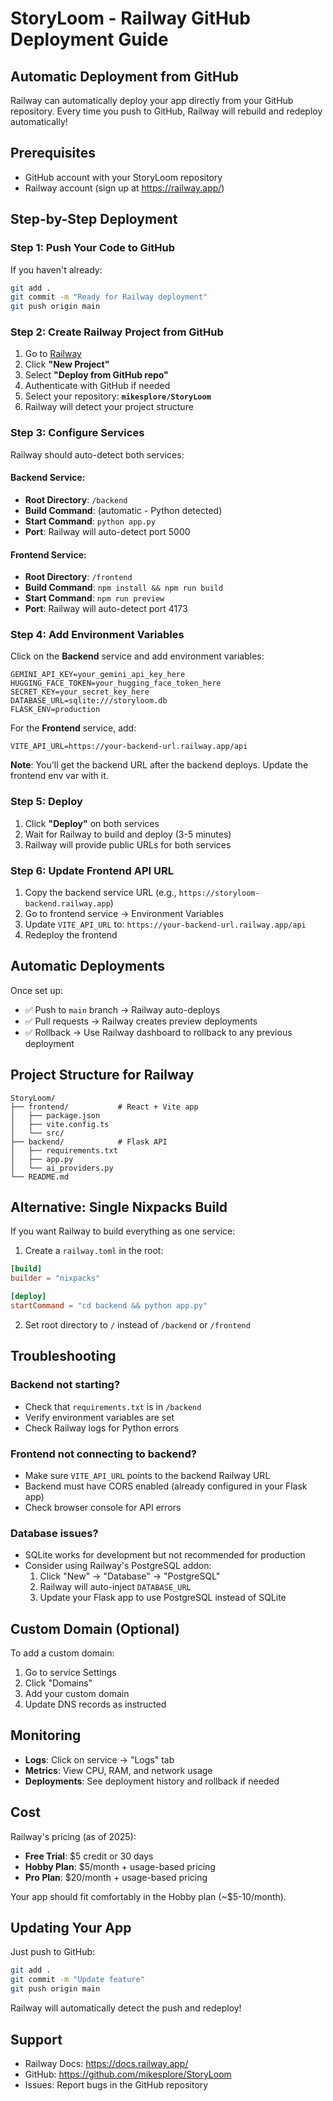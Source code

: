 # StoryLoom - Railway GitHub Deployment Guide

## Automatic Deployment from GitHub

Railway can automatically deploy your app directly from your GitHub repository. Every time you push to GitHub, Railway will rebuild and redeploy automatically!

## Prerequisites

- GitHub account with your StoryLoom repository
- Railway account (sign up at https://railway.app/)

## Step-by-Step Deployment

### Step 1: Push Your Code to GitHub

If you haven't already:

```bash
git add .
git commit -m "Ready for Railway deployment"
git push origin main
```

### Step 2: Create Railway Project from GitHub

1. Go to [Railway](https://railway.app/)
2. Click **"New Project"**
3. Select **"Deploy from GitHub repo"**
4. Authenticate with GitHub if needed
5. Select your repository: **`mikesplore/StoryLoom`**
6. Railway will detect your project structure

### Step 3: Configure Services

Railway should auto-detect both services:

#### **Backend Service:**
- **Root Directory**: `/backend`
- **Build Command**: (automatic - Python detected)
- **Start Command**: `python app.py`
- **Port**: Railway will auto-detect port 5000

#### **Frontend Service:**
- **Root Directory**: `/frontend`
- **Build Command**: `npm install && npm run build`
- **Start Command**: `npm run preview`
- **Port**: Railway will auto-detect port 4173

### Step 4: Add Environment Variables

Click on the **Backend** service and add environment variables:

```env
GEMINI_API_KEY=your_gemini_api_key_here
HUGGING_FACE_TOKEN=your_hugging_face_token_here
SECRET_KEY=your_secret_key_here
DATABASE_URL=sqlite:///storyloom.db
FLASK_ENV=production
```

For the **Frontend** service, add:

```env
VITE_API_URL=https://your-backend-url.railway.app/api
```

**Note**: You'll get the backend URL after the backend deploys. Update the frontend env var with it.

### Step 5: Deploy

1. Click **"Deploy"** on both services
2. Wait for Railway to build and deploy (3-5 minutes)
3. Railway will provide public URLs for both services

### Step 6: Update Frontend API URL

1. Copy the backend service URL (e.g., `https://storyloom-backend.railway.app`)
2. Go to frontend service → Environment Variables
3. Update `VITE_API_URL` to: `https://your-backend-url.railway.app/api`
4. Redeploy the frontend

## Automatic Deployments

Once set up:
- ✅ Push to `main` branch → Railway auto-deploys
- ✅ Pull requests → Railway creates preview deployments
- ✅ Rollback → Use Railway dashboard to rollback to any previous deployment

## Project Structure for Railway

```
StoryLoom/
├── frontend/           # React + Vite app
│   ├── package.json
│   ├── vite.config.ts
│   └── src/
├── backend/            # Flask API
│   ├── requirements.txt
│   ├── app.py
│   └── ai_providers.py
└── README.md
```

## Alternative: Single Nixpacks Build

If you want Railway to build everything as one service:

1. Create a `railway.toml` in the root:

```toml
[build]
builder = "nixpacks"

[deploy]
startCommand = "cd backend && python app.py"
```

2. Set root directory to `/` instead of `/backend` or `/frontend`

## Troubleshooting

### Backend not starting?
- Check that `requirements.txt` is in `/backend`
- Verify environment variables are set
- Check Railway logs for Python errors

### Frontend not connecting to backend?
- Make sure `VITE_API_URL` points to the backend Railway URL
- Backend must have CORS enabled (already configured in your Flask app)
- Check browser console for API errors

### Database issues?
- SQLite works for development but not recommended for production
- Consider using Railway's PostgreSQL addon:
  1. Click "New" → "Database" → "PostgreSQL"
  2. Railway will auto-inject `DATABASE_URL`
  3. Update your Flask app to use PostgreSQL instead of SQLite

## Custom Domain (Optional)

To add a custom domain:
1. Go to service Settings
2. Click "Domains"
3. Add your custom domain
4. Update DNS records as instructed

## Monitoring

- **Logs**: Click on service → "Logs" tab
- **Metrics**: View CPU, RAM, and network usage
- **Deployments**: See deployment history and rollback if needed

## Cost

Railway's pricing (as of 2025):
- **Free Trial**: $5 credit or 30 days
- **Hobby Plan**: $5/month + usage-based pricing
- **Pro Plan**: $20/month + usage-based pricing

Your app should fit comfortably in the Hobby plan (~$5-10/month).

## Updating Your App

Just push to GitHub:

```bash
git add .
git commit -m "Update feature"
git push origin main
```

Railway will automatically detect the push and redeploy!

## Support

- Railway Docs: https://docs.railway.app/
- GitHub: https://github.com/mikesplore/StoryLoom
- Issues: Report bugs in the GitHub repository
